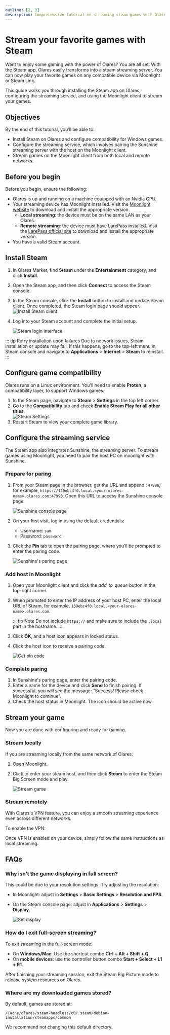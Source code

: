 ```yaml
---
outline: [2, 3]
description: Comprehensive tutorial on streaming steam games with Olares. Learn to install Steam, configure the streaming service, and stream games on Moonlight from both local and remote networks.
---
```


# Stream your favorite games with Steam

Want to enjoy some gaming with the power of Olares? You are all set. With the Steam app, Olares easily transforms into a steam streaming server. You can now play your favorite games on any compatible device via Moonlight or Steam Link.

This guide walks you through installing the Steam app on Olares, configuring the streaming service, and using the Moonlight client to stream your games.


## Objectives

By the end of this tutorial, you’ll be able to:

- Install Steam on Olares and configure compatibility for Windows games.
- Configure the streaming service, which involves pairing the Sunshine streaming server with the host on the Moonlight client.
- Stream games on the Moonlight client from both local and remote networks.

## Before you begin 

Before you begin, ensure the following:

- Olares is up and running on a machine equipped with an Nvidia GPU.
- Your streaming device has Moonlight installed. Visit the [Moonlight website](https://moonlight-stream.org/) to download and install the appropriate version.
  - **Local streaming**: the device must be on the same LAN as your Olares.  
  - **Remote streaming**: the device must have LarePass installed. Visit the [LarePass official site](https://www.joinolares.cn/larepass) to download and isstall the appropriate version.
- You have a valid Steam account.

## Install Steam

1. In Olares Market, find **Steam** under the **Entertainment** category, and click **Install**.  
2. Open the Steam app, and then click **Connect** to access the Steam console.
3. In the Steam console, click the **Install** button to install and update Steam client. Once completed, the Steam login page should appear.
   ![Install Steam client](/images/manual/tutorials/install-steam-client.png#bordered)

4. Log into your Steam account and complete the initial setup.

   ![Steam login interface](/images/manual/tutorials/steam-login.png#bordered)

::: tip Retry installation upon failures
Due to network issues, Steam installation or update may fail. If this happens, go to the top-left menu in Steam console and navigate to **Applications** > **Internet** > **Steam** to reinstall.
:::

## Configure game compatibility

Olares runs on a Linux environment. You'll need to enable **Proton**, a compatibility layer, to support Windows games.

1. In the Steam page, navigate to **Steam** > **Settings** in the top left corner.
2. Go to the **Compatibility** tab and check **Enable Steam Play for all other titles**.  
   ![Steam Settings](/images/manual/tutorials/steam-setting.png#bordered)
3. Restart Steam to view your complete game library.  

## Configure the streaming service

The Steam app also integrates Sunshine, the streaming server. To stream games using Moonlight, you need to pair the host PC on moonlight with Sunshine. 

### Prepare for paring

1. From your Steam page in the browser, get the URL and append `:47990`, for example, `https://139ebc4f0.local.<your-olares-name>.olares.com:47990`. Open this URL to access the Sunshine console page.

   ![Sunshine console page](/images/manual/tutorials/access-sunshine.png#bordered)

2. On your first visit, log in using the default credentials:  
   - Username: `sam`  
   - Password: `password` 

3. Click the **Pin** tab to open the pairing page, where you’ll be prompted to enter the pairing code.
   
   ![Sunshine's paring page](/images/manual/tutorials/pin-sunshine.png#bordered)


### Add host in Moonlight

1. Open your Moonlight client and click the <i class="material-symbols-outlined">add_to_queue</i> button in the top-right corner.

2. When promoted to enter the IP address of your host PC, enter the local URL of Steam, for example, `139ebc4f0.local.<your-olares-name>.olares.com`.

   ::: tip Note
   Do not include `https://` and make sure to include the `.local` part in the hostname.
   ::: 

3. Click **OK**, and a host icon appears in locked status.
4. Click the host icon to receive a pairing code.

   ![Get pin code](/images/manual/tutorials/get-pin-code.png#bordered)

### Complete paring

1. In Sunshine's paring page, enter the pairing code.
2. Enter a name for the device and click **Send** to finish pairing. If successful, you will see the message: “Success! Please check Moonlight to continue”.
3. Check the host status in Moonlight. The icon should be active now. 

## Stream your game

Now you are done with configuring and ready for gaming. 

### Stream locally 

If you are streaming locally from the same network of Olares:

1. Open Moonlight.
2. Click to enter your steam host, and then click **Steam** to enter the Steam Big Screen mode and play. 

   ![Stream game](/images/manual/tutorials/stream-success.png#bordered)

### Stream remotely 

With Olares's VPN feature, you can enjoy a smooth streaming experience even across different networks.

To enable the VPN:

<!--@include: ./remote.reusables.md{4,21}-->

Once VPN is enabled on your device, simply follow the same instructions as local streaming.

## FAQs

### Why isn’t the game displaying in full screen?

This could be due to your resolution settings. Try adjusting the resolution:
- In Moonlight: adjust in **Settings** > **Basic Settings** > **Resolution and FPS**.
- On the Steam console page: adjust in **Applications** > **Settings** > **Display**.  
  
  ![Set display](/images/manual/tutorials/set-steam-display.png#bordered)

### How do I exit full-screen streaming?

To exit streaming in the full-screen mode:
- On **Windows/Mac**: Use the shortcut combo **Ctrl + Alt + Shift + Q**.  
- On **mobile devices**: use the controller button combo **Start + Select + L1 + R1**.  

After finishing your streaming session, exit the Steam Big Picture mode to release system resources on Olares.

### Where are my downloaded games stored?

By default, games are stored at: 

`/Cache/olares/steam-headless/c0/.steam/debian-installation/steamapps/common`

We recommend not changing this default directory.






 



